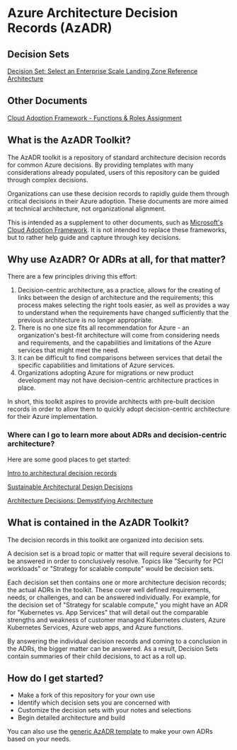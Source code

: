 # Azure Architecture Decision Records (AzADR)

## Decision Sets

[Decision Set: Select an Enterprise Scale Landing Zone Reference Architecture](./enterpriseScaleDecisionSet/esDS-EnterpriseScaleType.md)

## Other Documents

[Cloud Adoption Framework - Functions & Roles Assignment](rolesRecord.md)

## What is the AzADR Toolkit?

The AzADR toolkit is a repository of standard architecture decision records for common Azure decisions. By providing templates with many considerations already populated, users of this repository can be guided through complex decisions.

Organizations can use these decision records to rapidly guide them through critical decisions in their Azure adoption.  These documents are more aimed at technical architecture, not organizational alignment.

This is intended as a supplement to other documents, such as [Microsoft's Cloud Adoption Framework](https://docs.microsoft.com/azure/cloud-adoption-framework/).  It is not intended to replace these frameworks, but to rather help guide and capture through key decisions.

## Why use AzADR?  Or ADRs at all, for that matter?

There are a few principles driving this effort:

1. Decision-centric architecture, as a practice, allows for the creating of links between the design of architecture and the requirements; this process makes selecting the right tools easier, as well as provides a way to understand when the requirements have changed sufficiently that the previous architecture is no longer appropriate.
1. There is no one size fits all recommendation for Azure - an organization's best-fit architecture will come from considering needs and requirements, and the capabilities and limitations of the Azure services that might meet the need.
1. It can be difficult to find comparisons between services that detail the specific capabilities and limitations of Azure services.
1. Organizations adopting Azure for migrations or new product development may not have decision-centric architecture practices in place.

In short, this toolkit aspires to provide architects with pre-built decision records in order to allow them to quickly adopt decision-centric architecture for their Azure implementation.

### Where can I go to learn more about ADRs and decision-centric architecture?

Here are some good places to get started:

[Intro to architectural decision records](https://adr.github.io/)

[Sustainable Architectural Design Decisions](https://www.infoq.com/articles/sustainable-architectural-design-decisions/)

[Architecture Decisions: Demystifying Architecture](https://personal.utdallas.edu/~chung/SA/zz-Impreso-architecture_decisions-tyree-05.pdf)

## What is contained in the AzADR Toolkit?

The decision records in this toolkit are organized into decision sets.

A decision set is a broad topic or matter that will require several decisions to be answered in order to conclusively resolve.  Topics like "Security for PCI workloads" or "Strategy for scalable compute" would be decision sets.

Each decision set then contains one or more architecture decision records; the actual ADRs in the toolkit.  These cover well defined requirements, needs, or challenges, and can be answered individually.  For example, for the decision set of "Strategy for scalable compute," you might have an ADR for "Kubernetes vs. App Services" that will detail out the comparable strengths and weakness of customer managed Kubernetes clusters, Azure Kubernetes Services, Azure web apps, and Azure functions.

By answering the individual decision records and coming to a conclusion in the ADRs, the bigger matter can be answered.  As a result, Decision Sets contain summaries of their child decisions, to act as a roll up.

## How do I get started?

* Make a fork of this repository for your own use
* Identify which decision sets you are concerned with
* Customize the decision sets with your notes and selections
* Begin detailed architecture and build

You can also use the [generic AzADR template](AzADR-000-template.md) to make your own ADRs based on your needs.
